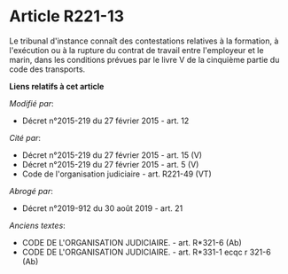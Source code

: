 # Article R221-13

Le tribunal d'instance connaît des contestations relatives à la formation, à l'exécution ou à la rupture du contrat de
travail entre l'employeur et le marin, dans les conditions prévues par le livre V de la cinquième partie du code des
transports.

**Liens relatifs à cet article**

_Modifié par_:

  - Décret n°2015-219 du 27 février 2015 - art. 12

_Cité par_:

  - Décret n°2015-219 du 27 février 2015 - art. 15 (V)
  - Décret n°2015-219 du 27 février 2015 - art. 5 (V)
  - Code de l'organisation judiciaire - art. R221-49 (VT)

_Abrogé par_:

  - Décret n°2019-912 du 30 août 2019 - art. 21

_Anciens textes_:

  - CODE DE L'ORGANISATION JUDICIAIRE. - art. R*321-6 (Ab)
  - CODE DE L'ORGANISATION JUDICIAIRE. - art. R*331-1 ecqc r 321-6 (Ab)

